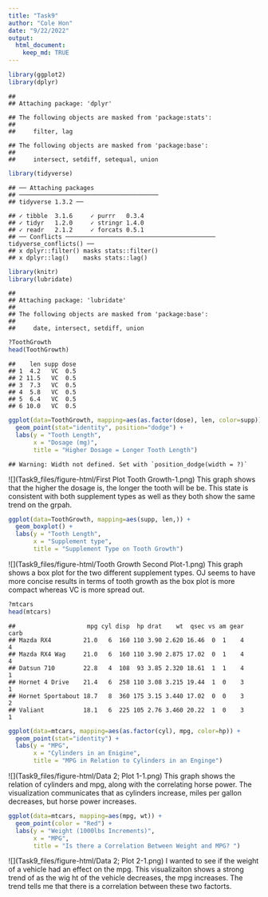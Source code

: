 ```yaml
---
title: "Task9"
author: "Cole Hon"
date: "9/22/2022"
output:
  html_document:
    keep_md: TRUE
---
```



```r
library(ggplot2)
library(dplyr)
```

```
## 
## Attaching package: 'dplyr'
```

```
## The following objects are masked from 'package:stats':
## 
##     filter, lag
```

```
## The following objects are masked from 'package:base':
## 
##     intersect, setdiff, setequal, union
```

```r
library(tidyverse)
```

```
## ── Attaching packages
## ───────────────────────────────────────
## tidyverse 1.3.2 ──
```

```
## ✓ tibble  3.1.6     ✓ purrr   0.3.4
## ✓ tidyr   1.2.0     ✓ stringr 1.4.0
## ✓ readr   2.1.2     ✓ forcats 0.5.1
## ── Conflicts ────────────────────────────────────────── tidyverse_conflicts() ──
## x dplyr::filter() masks stats::filter()
## x dplyr::lag()    masks stats::lag()
```

```r
library(knitr)
library(lubridate)
```

```
## 
## Attaching package: 'lubridate'
## 
## The following objects are masked from 'package:base':
## 
##     date, intersect, setdiff, union
```



```r
?ToothGrowth
head(ToothGrowth)
```

```
##    len supp dose
## 1  4.2   VC  0.5
## 2 11.5   VC  0.5
## 3  7.3   VC  0.5
## 4  5.8   VC  0.5
## 5  6.4   VC  0.5
## 6 10.0   VC  0.5
```



```r
ggplot(data=ToothGrowth, mapping=aes(as.factor(dose), len, color=supp)) +
  geom_point(stat="identity", position="dodge") +
  labs(y = "Tooth Length",
       x = "Dosage (mg)",
       title = "Higher Dosage = Longer Tooth Length")
```

```
## Warning: Width not defined. Set with `position_dodge(width = ?)`
```

![](Task9_files/figure-html/First Plot Tooth Growth-1.png)<!-- -->
This graph shows that the higher the dosage is, the longer the tooth will be be. This state is consistent with both supplement types as well as they both show the same trend on the grpah. 




```r
ggplot(data=ToothGrowth, mapping=aes(supp, len,)) +
  geom_boxplot() +
  labs(y = "Tooth Length",
       x = "Supplement type",
       title = "Supplement Type on Tooth Growth") 
```

![](Task9_files/figure-html/Tooth Growth Second Plot-1.png)<!-- -->
This graph shows a box plot for the two different supplement types. OJ seems to have more concise results in terms of tooth growth as the box plot is more compact whereas VC is more spread out. 





```r
?mtcars
head(mtcars)
```

```
##                    mpg cyl disp  hp drat    wt  qsec vs am gear carb
## Mazda RX4         21.0   6  160 110 3.90 2.620 16.46  0  1    4    4
## Mazda RX4 Wag     21.0   6  160 110 3.90 2.875 17.02  0  1    4    4
## Datsun 710        22.8   4  108  93 3.85 2.320 18.61  1  1    4    1
## Hornet 4 Drive    21.4   6  258 110 3.08 3.215 19.44  1  0    3    1
## Hornet Sportabout 18.7   8  360 175 3.15 3.440 17.02  0  0    3    2
## Valiant           18.1   6  225 105 2.76 3.460 20.22  1  0    3    1
```




```r
ggplot(data=mtcars, mapping=aes(as.factor(cyl), mpg, color=hp)) +
  geom_point(stat="identity") +
  labs(y = "MPG",
       x = "Cylinders in an Enigine",
       title = "MPG in Relation to Cylinders in an Enginge")
```

![](Task9_files/figure-html/Data 2; Plot 1-1.png)<!-- -->
This graph shows the relation of cylinders and mpg, along with the correlating horse power. The visualization communicates that as cylinders increase, miles per gallon decreases, but horse power increases. 





```r
ggplot(data=mtcars, mapping=aes(mpg, wt)) +
  geom_point(color = "Red") +
  labs(y = "Weight (1000lbs Increments)",
       x = "MPG",
       title = "Is there a Correlation Between Weight and MPG? ")
```

![](Task9_files/figure-html/Data 2; Plot 2-1.png)<!-- -->
I wanted to see if the weight of a vehicle had an effect on the mpg. This visualizaiton shows a strong trend of as the wig
ht of the vehicle decreases, the mpg increases. The trend tells me that there is a correlation between these two factorts.

